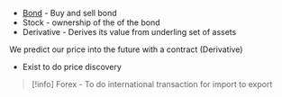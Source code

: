 - [Bond](03%20Financial%20market.md#What%20is%20bond?) - Buy and sell bond
- Stock - ownership of the of the bond
- Derivative - Derives its value from underling set of assets

We predict our price into the future with a contract (Derivative)
- Exist to do price discovery
>[!info] 
>Forex - To do international transaction for import to export

